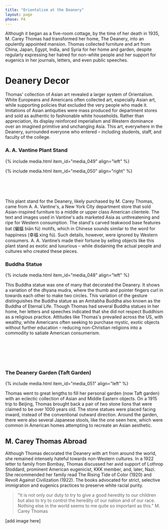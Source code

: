```yaml
---
title: "Orientalism at the Deanery"
layout: page
phase: P4
---
```


Although it began as a five-room cottage, by the time of her death in 1935, M. Carey Thomas had transformed her home, The Deanery, into an opulently appointed mansion. Thomas collected furniture and art from China, Japan, Egypt, India, and Syria for her home and garden, despite regularly expressing her hatred for non-white people and her support for eugenics in her journals, letters, and even public speeches. ​


# Deanery Decor

Thomas' collection of Asian art revealed a larger system of Orientalism. White Europeans and Americans often collected art, especially Asian art, while supporting policies that excluded the very people who made it. Imitations of Asian antiquities were mass produced for department stores and sold as authentic to fashionable white households. Rather than appreciation, its display reinforced imperialism and Western dominance over an imagined primitive and unchanging Asia. This art, everywhere in the Deanery, surrounded everyone who entered – including students, staff, and faculty of the college. 

### A. A. Vantine Plant Stand 

{% include media.html item_id="media_049" align="left" %}

{% include media.html item_id="media_050" align="right" %}

<br />
<br />
<br />

This plant stand for the Deanery, likely purchased by M. Carey Thomas, came from A. A. Vantine's, a New York City department store that sold Asian-inspired furniture to a middle or upper class American clientele. The text and images used in Vantine's ads marketed Asia as unthreatening and ripe for Western consumption. The stand's carved teakwood base features bat (蝙蝠 biān fú) motifs, which in Chinese sounds similar to the word for happiness (幸福 xìng fú). Such details, however, were ignored by Western consumers. A. A. Vantine’s made their fortune by selling objects like this plant stand as exotic and luxurious – while disdaining the actual people and cultures who created these pieces. ​

### Buddha Statue 

{% include media.html item_id="media_048" align="left" %}

This Buddha statue was one of many that decorated the Deanery. It shows a variation of the dhyana mudra, where the thumb and pointer fingers curl in towards each other to make two circles. This variation of the gesture distinguishes the Buddha statue as an Amitabha Buddha also known as the Buddha of Eternal Life. Though Thomas had several Buddha statues in her home, her letters and speeches indicated that she did not respect Buddhism as a religious practice. Attitudes like Thomas's prevailed across the US, with wealthy, white Americans often seeking to purchase mystic, exotic objects without further education – reducing non-Christian religions into a commodity to satiate American consumerism. ​
<br />
<br />
<br />
<br />
<br />
<br /> 

### The Deanery Garden (Taft Garden)

{% include media.html item_id="media_051" align="left" %}

Thomas went to great lengths to fill her personal garden (now Taft garden) with an eclectic collection of Asian and Middle Eastern objects. On a 1915 trip to Beijing, Thomas brought back a pair of two stone lions that were claimed to be over 1000 years old. The stone statues were placed facing inward, instead of the conventional outward direction. Around the garden, there were also several Japanese stools, like the one seen here, which were common in American homes attempting to recreate an Asian aesthetic. ​

## M. Carey Thomas Abroad 

Although Thomas decorated the Deanery with art from around the world, she remained intensely hateful towards non-Western cultures. In a 1922 letter to family from Bombay, Thomas discussed her avid support of Lothrop Stoddard, prominent American eugenicist, KKK member, and, later, Nazi. She recommended her family read The Rising Tide of Color (1920) and Revolt Against Civilization (1922). The books advocated for strict, selective immigration and eugenics practices to preserve white racial purity.​

> "It is not only our duty to try to give a good heredity to our children but also to try to control the heredity of our nation and of our race. Nothing else in the world seems to me quite so important as this." M. Carey Thomas ​

[add image here]
​